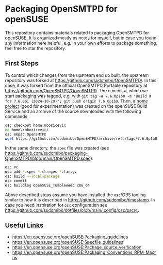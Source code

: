 # Packaging OpenSMTPD for openSUSE

This repository contains materials related to packaging OpenSMTPD for openSUSE. It is organized mostly as notes for myself, but in case you found any information here helpful, e.g. in your own efforts to package something, feel free to star the repository.

## First Steps

To control which changes from the upstream end up built, the upstream repository was forked at https://github.com/sudomibo/OpenSMTPD/. In this case, it was forked from the official OpenSMTPD Portable repository at https://github.com/OpenSMTPD/OpenSMTPD. The commit at which we start packaging was tagged, e.g. with `git tag -a 7.6.0p1b0 -m "Build 0 for 7.6.0p1 (2024-10-20)"; git push origin 7.6.0p1b0`. Then, a [home project](https://build.opensuse.org/package/show/home:mbozicevic/OpenSMTPD) (good for experimentation) was created on the openSUSE Build Service and an archive of the source downloaded with the following commands:

```bash
osc checkout home:mbozicevic
cd home\:mbozicevic/
osc mkpac OpenSMTPD
wget https://github.com/sudomibo/OpenSMTPD/archive/refs/tags/7.6.0p1b0.tar.gz -O OpenSMTPD-7.6.0p1b0.tar.gz
```

In the same directory, the `spec` file was created (see https://github.com/sudomibo/packaging-OpenSMTPD/blob/main/OpenSMTPD.spec).

```bash
osc vc
osc add *.spec *.changes *.tar.gz
osc build --local-package
osc commit
osc buildlog openSUSE_Tumbleweed x86_64
```

Above described steps assume you have installed the `osc`/OBS tooling similar to how it is described in https://github.com/sudomibo/timestamp. In case you need inspiration for `osc` configuration see https://github.com/sudomibo/dotfiles/blob/main/.config/osc/oscrc.

## Useful Links
* https://en.opensuse.org/openSUSE:Packaging_guidelines
* https://en.opensuse.org/openSUSE:Specfile_guidelines
* https://en.opensuse.org/openSUSE:Package_source_verification
* https://en.opensuse.org/openSUSE:Packaging_Conventions_RPM_Macros

